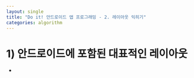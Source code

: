 ```yaml
---
layout: single
title: "Do it! 안드로이드 앱 프로그래밍 - 2. 레이아웃 익히기"
categories: algorithm
---
```


# 1) 안드로이드에 포함된 대표적인 레이아웃
*